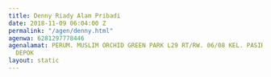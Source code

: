 ```yaml
---
title: Denny Riady Alam Pribadi
date: 2018-11-09 06:04:00 Z
permalink: "/agen/denny.html"
agenwa: 6281297778446
agenalamat: PERUM. MUSLIM ORCHID GREEN PARK L29 RT/RW. 06/08 KEL. PASIR PUTIH KEC.SAWANGAN
  DEPOK
layout: static
---
```


